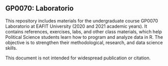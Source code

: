 ## GP0070: Laboratorio

This repository includes materials for the undergraduate course GP0070 Laboratorio at EAFIT University (2020 and 2021 academic years). It contains references, exercises, labs, and other class materials, which help Political Science students learn how to program and analyze data in R. The objective is to strengthen their methodological, research, and data science skills.

This document is not intended for widespread publication or citation.
